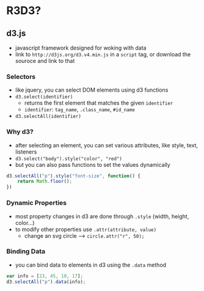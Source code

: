 # R3D3?

## d3.js
- javascript framework designed for woking with data
- link to `http://d3js.org/d3.v4.min.js` in a `script` tag, or download the souroce and link to that

### Selectors
- like jquery, you can select DOM elements using d3 functions
- `d3.select(identifier)`
  - returns the first element that matches the given `identifier`
  - `identifier`: `tag_name`, `.class_name`, `#id_name`
- `d3.selectAll(identifier)`

### Why d3?
- after selecting an element, you can set various attributes, like style, text, listeners
- `d3.select("body").style("color", "red")`
- but you can also pass functions to set the values dynamically

```javascript
d3.selectAll("p").style("font-size", function() {
    return Math.floor();
})
```

### Dynamic Properties
- most property changes in d3 are done through `.style` (width, height, color...)
- to modify other properties use `.attr(attribute, value)`
  - change an svg circle --> `circle.attr("r", 50);`

### Binding Data
- you can bind data to elements in d3 using the `.data` method

```javascript
var info = [23, 45, 10, 17];
d3.selectAll("p").data(info);
```
